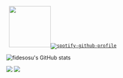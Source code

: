 <code> <a rel="me">[<img src="https://pbs.twimg.com/profile_images/1568369124824203265/V_zbEzKe_400x400.jpg" height="110px">](https://discord.com/users/601941478041976832)</a>[![spotify-github-profile](https://spotify-github-profile.vercel.app/api/view?uid=21eopzilbov2hl65c7ybwd5za&cover_image=true&theme=natemoo-re&show_offline=false&background_color=121212&bar_color=ff0050&bar_color_cover=true)](https://open.spotify.com/user/21eopzilbov2hl65c7ybwd5za)</code>

![fidesosu's GitHub stats](https://github-readme-stats.vercel.app/api?username=fidesosu&theme=transparent&show_icons=true&hide_border=true&title_color=c9d1d9&text_color=c9d1d9&icon_color=c9d1d9&count_private=true)

<img src="https://github-readme-stats.vercel.app/api/top-langs?username=fidesosu&theme=transparent&hide_border=true&title_color=c9d1d9&text_color=c9d1d9"/>

<a>
  <img src="https://github-readme-testaustime.vercel.app/api/testaustime?username=fides&layout=compact&range=999&langs_count=10&text_color=c9d1d9&icon_color=c9d1d9&title_color=c9d1d9&hide_border=true&bg_color=00000000" />
</a>
